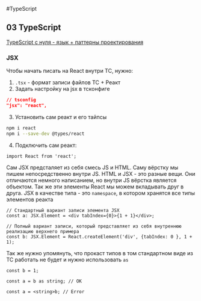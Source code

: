 #TypeScript 

## 03 TypeScript

[TypeScript с нуля - язык + паттерны проектирования](../../../Index/TypeScript.md)

### JSX

Чтобы начать писать на React внутри ТС, нужно:
1) `.tsx` - формат записи файлов ТС + Реакт
2) Задать настройку на jsx в тсконфиге
```JSON
// tsconfig
"jsx": "react",
```
3) Установить сам реакт и его тайпсы
```bash
npm i react
npm i --save-dev @types/react
```
4) Подключить сам реакт:
```TSX
import React from 'react';
```

Сам JSX предсталяет из себя смесь JS и HTML. Саму вёрстку мы пишем непосредственно внутри JS. HTML и JSX - это разные вещи. Они отличаются немного написанием, но внутри JS вёрстка является объектом. Так же эти элементы React мы можем вкладывать друг в друга.
JSX в качестве типа - это `namespace`, в котором хранятся все типы элементов реакта

```JSX
// Стандартный вариант записи элемента JSX
const a: JSX.Element = <div tabIndex={0}>{1 + 1}</div>;  

// Полный вариант записи, который представляет из себя внутреннюю реализацию верхнего примера
const b: JSX.Element = React.createElement('div', {tabIndex: 0 }, 1 + 1);
```

Так же нужно упомянуть, что прокаст типов в том стандартном виде из ТС работать не будет и нужно использовать `as`

```JSX
const b = 1;  

const a = b as string; // OK

const a = <string>b; // Error  
```